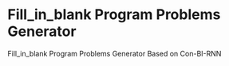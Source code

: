 # Fill_in_blank Program Problems Generator
Fill_in_blank Program Problems Generator Based on Con-BI-RNN
